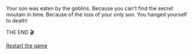 Your son was eaten by the goblins. Because you can't find the secret moutain in time. Because of the loss of your only son. You hanged yourself to death!

THE END 🎬

[Restart the game](../begin-journey.md)